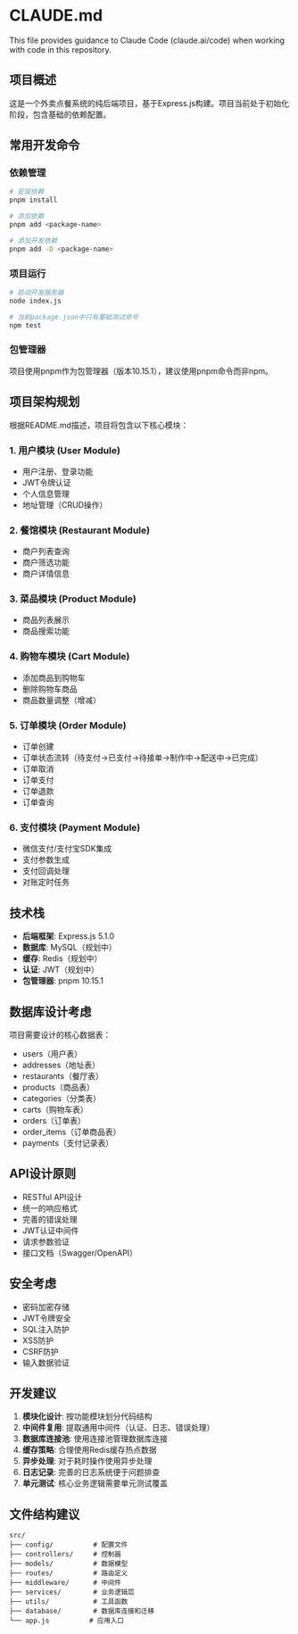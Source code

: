 # CLAUDE.md

This file provides guidance to Claude Code (claude.ai/code) when working with code in this repository.

## 项目概述

这是一个外卖点餐系统的纯后端项目，基于Express.js构建。项目当前处于初始化阶段，包含基础的依赖配置。

## 常用开发命令

### 依赖管理
```bash
# 安装依赖
pnpm install

# 添加依赖
pnpm add <package-name>

# 添加开发依赖
pnpm add -D <package-name>
```

### 项目运行
```bash
# 启动开发服务器
node index.js

# 当前package.json中只有基础测试命令
npm test
```

### 包管理器
项目使用pnpm作为包管理器（版本10.15.1），建议使用pnpm命令而非npm。

## 项目架构规划

根据README.md描述，项目将包含以下核心模块：

### 1. 用户模块 (User Module)
- 用户注册、登录功能
- JWT令牌认证
- 个人信息管理
- 地址管理（CRUD操作）

### 2. 餐馆模块 (Restaurant Module)
- 商户列表查询
- 商户筛选功能
- 商户详情信息

### 3. 菜品模块 (Product Module)
- 商品列表展示
- 商品搜索功能

### 4. 购物车模块 (Cart Module)
- 添加商品到购物车
- 删除购物车商品
- 商品数量调整（增减）

### 5. 订单模块 (Order Module)
- 订单创建
- 订单状态流转（待支付→已支付→待接单→制作中→配送中→已完成）
- 订单取消
- 订单支付
- 订单退款
- 订单查询

### 6. 支付模块 (Payment Module)
- 微信支付/支付宝SDK集成
- 支付参数生成
- 支付回调处理
- 对账定时任务

## 技术栈

- **后端框架**: Express.js 5.1.0
- **数据库**: MySQL（规划中）
- **缓存**: Redis（规划中）
- **认证**: JWT（规划中）
- **包管理器**: pnpm 10.15.1

## 数据库设计考虑

项目需要设计的核心数据表：
- users（用户表）
- addresses（地址表）
- restaurants（餐厅表）
- products（商品表）
- categories（分类表）
- carts（购物车表）
- orders（订单表）
- order_items（订单商品表）
- payments（支付记录表）

## API设计原则

- RESTful API设计
- 统一的响应格式
- 完善的错误处理
- JWT认证中间件
- 请求参数验证
- 接口文档（Swagger/OpenAPI）

## 安全考虑

- 密码加密存储
- JWT令牌安全
- SQL注入防护
- XSS防护
- CSRF防护
- 输入数据验证

## 开发建议

1. **模块化设计**: 按功能模块划分代码结构
2. **中间件复用**: 提取通用中间件（认证、日志、错误处理）
3. **数据库连接池**: 使用连接池管理数据库连接
4. **缓存策略**: 合理使用Redis缓存热点数据
5. **异步处理**: 对于耗时操作使用异步处理
6. **日志记录**: 完善的日志系统便于问题排查
7. **单元测试**: 核心业务逻辑需要单元测试覆盖

## 文件结构建议

```
src/
├── config/          # 配置文件
├── controllers/     # 控制器
├── models/          # 数据模型
├── routes/          # 路由定义
├── middleware/      # 中间件
├── services/        # 业务逻辑层
├── utils/           # 工具函数
├── database/        # 数据库连接和迁移
└── app.js          # 应用入口
```